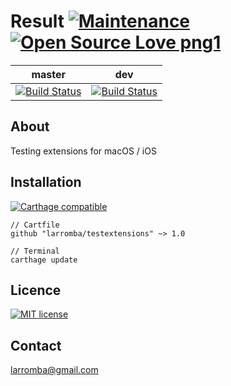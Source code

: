 # Result [![Maintenance](https://img.shields.io/badge/Maintained%3F-yes-green.svg)](https://GitHub.com/Naereen/StrapDown.js/graphs/commit-activity) [![Open Source Love png1](https://badges.frapsoft.com/os/v1/open-source.png?v=103)](https://github.com/ellerbrock/open-source-badges/)

| master  | dev |
| ------------- | ------------- |
| [![Build Status](https://travis-ci.com/larromba/TestExtensions.svg?branch=master)](https://travis-ci.com/larromba/testextensions) | [![Build Status](https://travis-ci.com/larromba/TestExtensions.svg?branch=dev)](https://travis-ci.com/larromba/testextensions) |

## About
Testing extensions for macOS / iOS

## Installation

[![Carthage compatible](https://img.shields.io/badge/Carthage-compatible-4BC51D.svg?style=flat)](https://github.com/Carthage/Carthage)

```
// Cartfile
github "larromba/testextensions" ~> 1.0
```

```
// Terminal
carthage update
```

## Licence
[![MIT license](https://img.shields.io/badge/License-MIT-blue.svg)](https://lbesson.mit-license.org/)

## Contact
larromba@gmail.com

